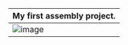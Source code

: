 |My first assembly project.|
|---|
|![image](https://github.com/user-attachments/assets/02732867-93b7-44fc-b7d9-67bab621a91e)|
